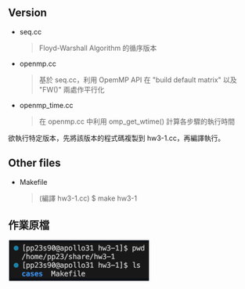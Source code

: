 ## Version
- seq.cc
    > Floyd-Warshall Algorithm 的循序版本
- openmp.cc
    > 基於 seq.cc，利用 OpemMP API 在 "build default matrix" 以及 "FW()" 兩處作平行化
- openmp_time.cc
    > 在 openmp.cc 中利用 omp_get_wtime() 計算各步驟的執行時間

欲執行特定版本，先將該版本的程式碼複製到 hw3-1.cc，再編譯執行。
## Other files
- Makefile
    > (編譯 hw3-1.cc) $ make hw3-1
## 作業原檔
![3-1 source](/assignments/hw3%20All-Pairs%20Shortest%20Path/images/3-1.png)